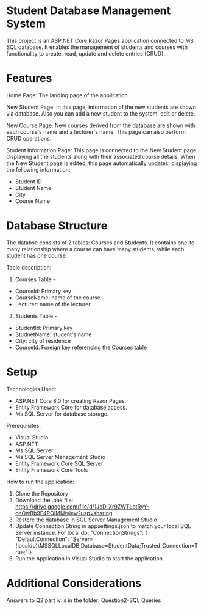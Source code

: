 # Student Database Management System
This project is an ASP.NET Core Razor Pages application connected to MS SQL database. It enables the management of students and courses with functionality to create, read, update and delete entries (CRUD).

# Features
Home Page:
The landing page of the application.

New Student Page:
In this page, information of the new students are shown via database. Also you can add a new student to the system, edit or delete. 

New Course Page:
New courses derived from the database are shown with each course's name and a lecturer's name. This page can also perform CRUD operations.

Student Information Page:
This page is connected to the New Student page, displaying all the students along with their associated course details. When the New Student page is edited, this page automatically updates, displaying the following information: 
- Student ID
- Student Name
- City
- Course Name

# Database Structure
The databse consists of 2 tables: Courses and Students. It contains one-to-many relationship where a course can have many students, while each student has one course.

Table description:
1. Courses Table -
- CourseId: Primary key
- CourseName: name of the course
- Lecturer: name of the lecturer
  
2. Students Table -
- StudentId: Primary key
- StudnetName: student's name
- City: city of residence
- CourseId: Foreign key referencing the Courses table
  
# Setup
Technologies Used:
- ASP.NET Core 8.0 for creating Razor Pages.
- Entity Framework Core for database access.
- Ms SQL Server for database storage.

Prerequisites:
- Visual Studio
- ASP.NET
- Ms SQL Server
- Ms SQL Server Management Studio
- Entity Framework Core SQL Server
- Entity Framework Core Tools

How to run the application:
1. Clone the Repository
2. Download the .bak file:
    https://drive.google.com/file/d/1JcD_Xr9ZWTLotRyY-ceOwBb9F4POjMIJ/view?usp=sharing
3. Restore the database in SQL Server Management Studio
4. Update Connection String in appsettings.json to match your local SQL Server instance. For local db:
   "ConnectionStrings": {
  "DefaultConnection": "Server=(localdb)\\MSSQLLocalDB;Database=StudentData;Trusted_Connection=True;"
}
5. Run the Application in Visual Studio to start the application.

# Additional Considerations
Answers to Q2 part iv is in the folder: Question2-SQL Queries

